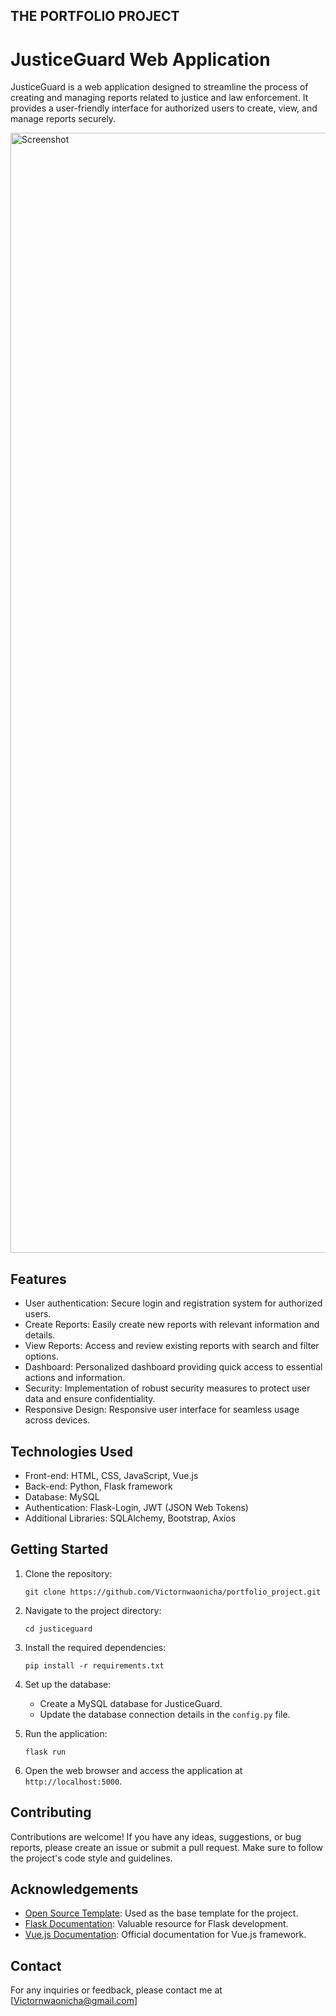 ## THE PORTFOLIO PROJECT

# JusticeGuard Web Application

JusticeGuard is a web application designed to streamline the process of creating and managing reports related to justice and law enforcement. It provides a user-friendly interface for authorized users to create, view, and manage reports securely.

<img width="1792" alt="Screenshot" src="https://github.com/Victornwaonicha/portfolio_project/assets/113601482/8db4fd0e-e745-4605-b657-3f281ac33907">


## Features

- User authentication: Secure login and registration system for authorized users.
- Create Reports: Easily create new reports with relevant information and details.
- View Reports: Access and review existing reports with search and filter options.
- Dashboard: Personalized dashboard providing quick access to essential actions and information.
- Security: Implementation of robust security measures to protect user data and ensure confidentiality.
- Responsive Design: Responsive user interface for seamless usage across devices.

## Technologies Used

- Front-end: HTML, CSS, JavaScript, Vue.js
- Back-end: Python, Flask framework
- Database: MySQL
- Authentication: Flask-Login, JWT (JSON Web Tokens)
- Additional Libraries: SQLAlchemy, Bootstrap, Axios

## Getting Started

1. Clone the repository:
   ```shell
   git clone https://github.com/Victornwaonicha/portfolio_project.git
   ```

2. Navigate to the project directory:
   ```shell
   cd justiceguard
   ```

3. Install the required dependencies:
   ```shell
   pip install -r requirements.txt
   ```

4. Set up the database:
   - Create a MySQL database for JusticeGuard.
   - Update the database connection details in the `config.py` file.

5. Run the application:
   ```shell
   flask run
   ```

6. Open the web browser and access the application at `http://localhost:5000`.

## Contributing

Contributions are welcome! If you have any ideas, suggestions, or bug reports, please create an issue or submit a pull request. Make sure to follow the project's code style and guidelines.

## Acknowledgements

- [Open Source Template](https://www.example.com): Used as the base template for the project.
- [Flask Documentation](https://flask.palletsprojects.com/): Valuable resource for Flask development.
- [Vue.js Documentation](https://vuejs.org/): Official documentation for Vue.js framework.

## Contact

For any inquiries or feedback, please contact me at [Victornwaonicha@gmail.com]
